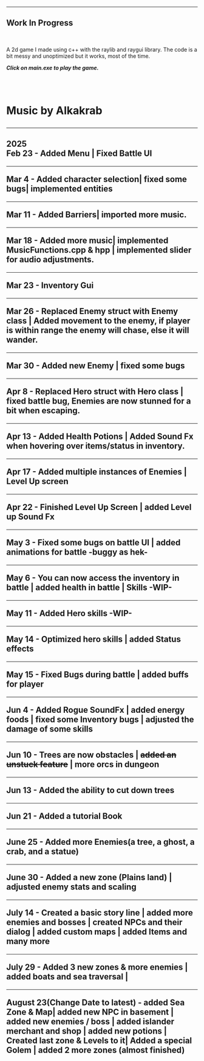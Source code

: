------------------
Work In Progress
------------------
<br>
<p>A 2d game I made using c++ with the raylib and raygui library. The code is a bit messy and unoptimized but it works, most of the time.</p>
<p><em><b>Click on main.exe to play the game.</b></em></p>
<br>
<br>
<h1>Music by Alkakrab
<hr>
<h2> 2025
<br>
Feb 23 - Added Menu | Fixed Battle UI
<hr>
Mar 4 - Added character selection| fixed some bugs| implemented entities
<hr>
Mar 11 - Added Barriers| imported more music.
<hr>
Mar 18 - Added more music| implemented MusicFunctions.cpp & hpp | implemented slider for audio adjustments.
<hr>
Mar 23 - Inventory Gui
<hr>
Mar 26 - Replaced Enemy struct with Enemy class | Added movement to the enemy, if player is within range the enemy will chase, else it will wander.
<hr>
Mar 30 - Added new Enemy | fixed some bugs
<hr>
Apr 8 - Replaced Hero struct with Hero class | fixed battle bug, Enemies are now stunned for a bit when escaping.
<hr>
Apr 13 - Added Health Potions | Added Sound Fx when hovering over items/status in inventory.
<hr>
Apr 17 - Added multiple instances of Enemies | Level Up screen 
<hr>
Apr 22 - Finished Level Up Screen | added Level up Sound Fx
<hr>
May 3 - Fixed some bugs on battle UI | added animations for battle -buggy as hek-
<hr>
May 6 - You can now access the inventory in battle | added health in battle | Skills -WIP-
<hr>
May 11 - Added Hero skills -WIP-
<hr>
May 14 - Optimized hero skills | added Status effects
<hr>
May 15 - Fixed Bugs during battle | added buffs for player 
<hr>
Jun 4 - Added Rogue SoundFx | added energy foods | fixed some Inventory bugs | adjusted the damage of some skills
<hr>
Jun 10 - Trees are now obstacles | <strike>added an unstuck feature</strike> | more orcs in dungeon  
<hr>
Jun 13 - Added the ability to cut down trees
<hr>
Jun 21 - Added a tutorial Book
<hr>
June 25 - Added more Enemies(a tree, a ghost, a crab, and a statue)
<hr>
June 30 - Added a new zone (Plains land) | adjusted enemy stats and scaling
<hr>
July 14 - Created a basic story line | added more enemies and bosses | created NPCs and their dialog | added custom maps | added Items and many more
<hr>
July 29 - Added 3 new zones & more enemies | added boats and sea traversal | 
<hr>
August 23(Change Date to latest) - added Sea Zone & Map| added new NPC in basement | added new enemies / boss | added islander merchant and shop | added new potions | Created last zone & Levels to it| Added a special Golem | added 2 more zones (almost finished)